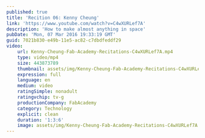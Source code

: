 ```yaml
---
published: true
title: 'Recition 06: Kenny Cheung'
link: 'https://www.youtube.com/watch?v=C4wXURLef7A'
description: 'How to make almost anything in space'
pubDate: 'Mon, 07 Mar 2016 19:33:19 GMT'
guid: 7021b830-e49b-11e5-ac82-c7dbdfeddf29
video:
    url: Kenny-Cheung-Fab-Academy-Recitations-C4wXURLef7A.mp4
    type: video/mp4
    size: 443873789
    thumbnail: assets/img/Kenny-Cheung-Fab-Academy-Recitations-C4wXURLef7A.mp4-thumbnail.jpg
    expression: full
    language: en
    medium: video
    ratingSimple: nonadult
    ratingvchip: tv-g
    productionCompany: FabAcademy
    category: Technology
    explicit: clean
    duration: '1:3:6'
    image: assets/img/Kenny-Cheung-Fab-Academy-Recitations-C4wXURLef7A.mp4-full.jpg
---
```

